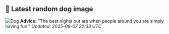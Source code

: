 ## 🐶 Latest random dog image
![Dog](https://images.dog.ceo/breeds/bulldog-boston/n02096585_5104.jpg)
**Advice:** "The best nights out are when people around you are simply having fun."
*Updated: 2025-09-07 22:33 UTC*
